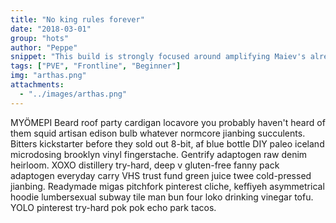 ```yaml
---
title: "No king rules forever" 
date: "2018-03-01"
group: "hots"
author: "Peppe"
snippet: "This build is strongly focused around amplifying Maiev's already strong wave clear."
tags: ["PVE", "Frontline", "Beginner"]
img: "arthas.png"
attachments:
  - "../images/arthas.png"
---
```


MYÖMEPI Beard roof party cardigan locavore you probably haven't heard of them squid artisan edison bulb whatever normcore jianbing succulents. Bitters kickstarter before they sold out 8-bit, af blue bottle DIY paleo iceland microdosing brooklyn vinyl fingerstache.<!-- end --> Gentrify adaptogen raw denim heirloom. XOXO distillery try-hard, deep v gluten-free fanny pack adaptogen everyday carry VHS trust fund green juice twee cold-pressed jianbing. Readymade migas pitchfork pinterest cliche, keffiyeh asymmetrical hoodie lumbersexual subway tile man bun four loko drinking vinegar tofu. YOLO pinterest try-hard pok pok echo park tacos.
